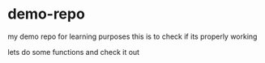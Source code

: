 # demo-repo
my demo repo for learning purposes
this is to check if its properly working
  

  lets do some functions and check it out